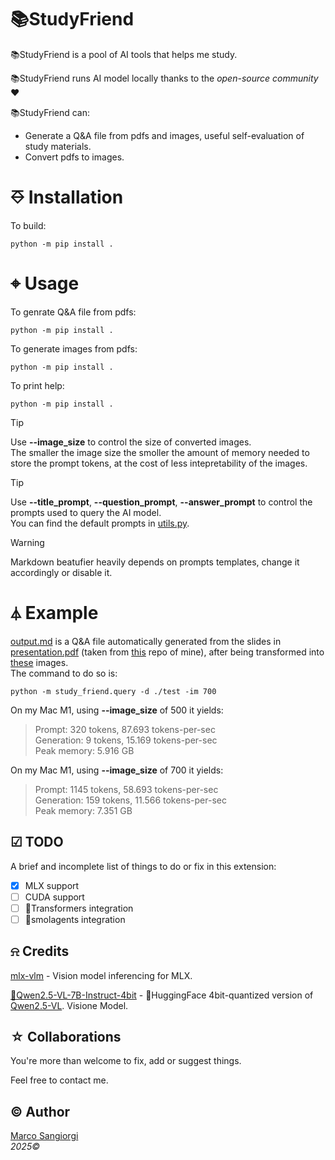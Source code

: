# 📚StudyFriend

📚StudyFriend is a pool of AI tools that helps me study. 

📚StudyFriend runs AI model locally thanks to the _open-source community_ ❤

📚StudyFriend can:
-  Generate a Q&A file from pdfs and images, useful self-evaluation of study materials.
-  Convert pdfs to images.

# ⎑ Installation

To build: </br>
```text
python -m pip install .
```

# ⌖ Usage

To genrate Q&A file from pdfs: </br>
```text
python -m pip install .
```

To generate images from pdfs: </br>
```text
python -m pip install .
```

To print help: </br>
```text
python -m pip install .
```

> [!Tip]
> Use **--image_size** to control the size of converted images.</br>
> The smaller the image size the smoller the amount of memory needed to store the prompt tokens, at the cost of less intepretability of the images.

> [!Tip]
> Use **--title_prompt**, **--question_prompt**, **--answer_prompt** to control the prompts used to query the AI model.</br>
> You can find the default prompts in [utils.py](study_friend/utils.py).

> [!Warning]
> Markdown beatufier heavily depends on prompts templates, change it accordingly or disable it.

# ⏃ Example
[output.md](/tests/output.md) is a Q&A file automatically generated from the slides in [presentation.pdf](/tests/presentation.pdf) (taken from [this](https://github.com/sangioai/torchpace) repo of mine), after being transformed into [these](/tests/presentation) images. </br>
The command to do so is:</br>
```text
python -m study_friend.query -d ./test -im 700  
```

On my Mac M1, using **--image_size** of 500 it yields:</br>
> Prompt: 320 tokens, 87.693 tokens-per-sec</br>
> Generation: 9 tokens, 15.169 tokens-per-sec</br>
> Peak memory: 5.916 GB</br>

On my Mac M1, using **--image_size** of 700 it yields:</br>
> Prompt: 1145 tokens, 58.693 tokens-per-sec</br>
> Generation: 159 tokens, 11.566 tokens-per-sec</br>
> Peak memory: 7.351 GB</br>


## ☑ TODO

A brief and incomplete list of things to do or fix in this extension:
- [x] MLX support
- [ ] CUDA support
- [ ] 🤗Transformers integration
- [ ] 🤗smolagents integration

## ⍾ Credits

[mlx-vlm](https://github.com/Blaizzy/mlx-vlm) - Vision model inferencing for MLX.

[🤗Qwen2.5-VL-7B-Instruct-4bit](https://huggingface.co/mlx-community/Qwen2.5-VL-7B-Instruct-4bit) - 🤗HuggingFace 4bit-quantized version of [Qwen2.5-VL](https://github.com/QwenLM/Qwen2.5-VL). Visione Model.


## ☆ Collaborations

You're more than welcome to fix, add or suggest things.

Feel free to contact me.

## © Author

[Marco Sangiorgi](https://github.com/sangioai)
</br>
*2025©*
